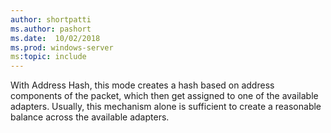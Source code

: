 ```yaml
---
author: shortpatti
ms.author: pashort
ms.date:  10/02/2018
ms.prod: windows-server
ms:topic: include
---
```


With Address Hash, this mode creates a hash based on address components of the packet, which then get assigned to one of the available adapters. Usually, this mechanism alone is sufficient to create a reasonable balance across the available adapters.